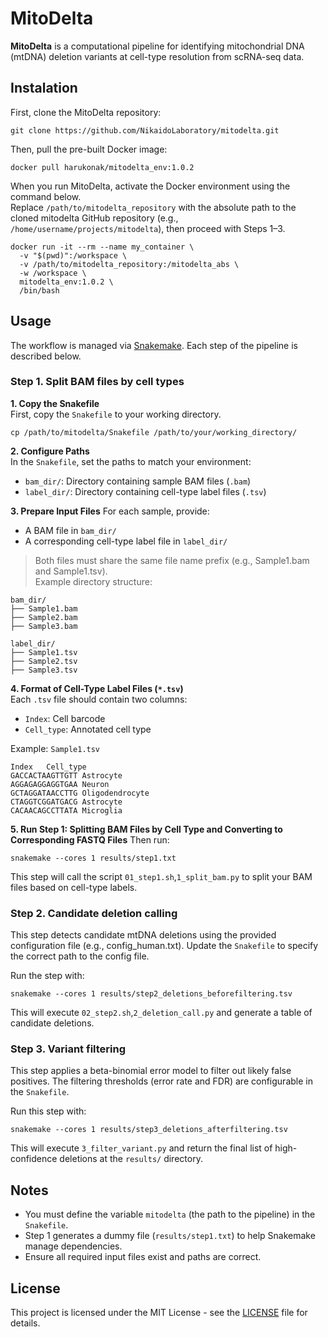 # MitoDelta
**MitoDelta** is a computational pipeline for identifying mitochondrial DNA (mtDNA) deletion variants at cell-type resolution from scRNA-seq data.

## Instalation
First, clone the MitoDelta repository:
```
git clone https://github.com/NikaidoLaboratory/mitodelta.git
```
Then, pull the pre-built Docker image:
```
docker pull harukonak/mitodelta_env:1.0.2
```
When you run MitoDelta, activate the Docker environment using the command below.  
Replace `/path/to/mitodelta_repository` with the absolute path to the cloned mitodelta GitHub repository (e.g., `/home/username/projects/mitodelta`), then proceed with Steps 1–3.
```
docker run -it --rm --name my_container \
  -v "$(pwd)":/workspace \
  -v /path/to/mitodelta_repository:/mitodelta_abs \
  -w /workspace \
  mitodelta_env:1.0.2 \
  /bin/bash
```

## Usage
The workflow is managed via [Snakemake](https://snakemake.readthedocs.io/en/stable/).
Each step of the pipeline is described below.

### Step 1. Split BAM files by cell types
**1. Copy the Snakefile**  
First, copy the `Snakefile` to your working directory.
```
cp /path/to/mitodelta/Snakefile /path/to/your/working_directory/
```

**2. Configure Paths**  
In the `Snakefile`, set the paths to match your environment:
- `bam_dir/`: Directory containing sample BAM files (`.bam`)  
- `label_dir/`: Directory containing cell-type label files (`.tsv`)

**3. Prepare Input Files**
For each sample, provide:  
- A BAM file in `bam_dir/`
- A corresponding cell-type label file in `label_dir/`  
> Both files must share the same file name prefix (e.g., Sample1.bam and Sample1.tsv).  
Example directory structure:
```
bam_dir/
├── Sample1.bam
├── Sample2.bam
├── Sample3.bam

label_dir/
├── Sample1.tsv
├── Sample2.tsv
├── Sample3.tsv
```

**4. Format of Cell-Type Label Files (`*.tsv`)**  
Each `.tsv` file should contain two columns:  
- `Index`: Cell barcode
- `Cell_type`: Annotated cell type  

Example: `Sample1.tsv`
```
Index	Cell_type
GACCACTAAGTTGTT	Astrocyte
AGGAGAGGAGGTGAA	Neuron
GCTAGGATAACCTTG	Oligodendrocyte
CTAGGTCGGATGACG	Astrocyte
CACAACAGCCTTATA	Microglia
```
**5. Run Step 1: Splitting BAM Files by Cell Type and Converting to Corresponding FASTQ Files**
Then run:
```
snakemake --cores 1 results/step1.txt
```
This step will call the script `01_step1.sh`,`1_split_bam.py` to split your BAM files based on cell-type labels.

### Step 2. Candidate deletion calling
This step detects candidate mtDNA deletions using the provided configuration file (e.g., config_human.txt).
Update the `Snakefile` to specify the correct path to the config file.

Run the step with:
```
snakemake --cores 1 results/step2_deletions_beforefiltering.tsv
```
This will execute `02_step2.sh`,`2_deletion_call.py` and generate a table of candidate deletions.

### Step 3. Variant filtering
This step applies a beta-binomial error model to filter out likely false positives.
The filtering thresholds (error rate and FDR) are configurable in the `Snakefile`.

Run this step with:
```
snakemake --cores 1 results/step3_deletions_afterfiltering.tsv
```
This will execute `3_filter_variant.py` and return the final list of high-confidence deletions at the `results/` directory.


## Notes
- You must define the variable `mitodelta` (the path to the pipeline) in the `Snakefile`.
- Step 1 generates a dummy file (`results/step1.txt`) to help Snakemake manage dependencies.
- Ensure all required input files exist and paths are correct.

## License
This project is licensed under the MIT License - see the [LICENSE](./LICENSE) file for details.
